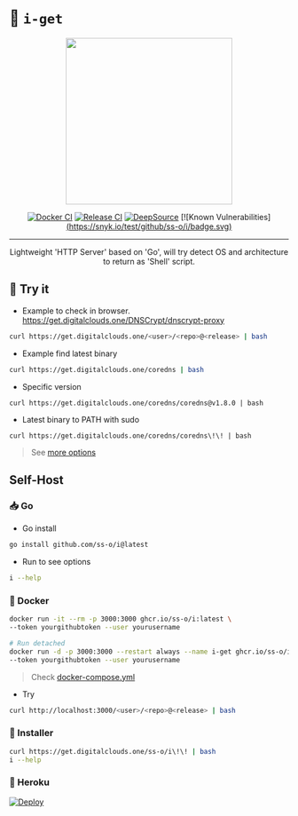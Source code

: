 # 🧰 `i-get`

<div align="center">

  <img src="https://g-assets.ss-o.workers.dev/img/digital-clouds/png/w600/600x600.png" width="300" height="300">
  
[![Docker CI](https://github.com/ss-o/i/actions/workflows/docker-publish.yml/badge.svg)](https://github.com/ss-o/i/actions/workflows/docker-publish.yml)
[![Release CI](https://github.com/ss-o/i/actions/workflows/release.yml/badge.svg)](https://github.com/ss-o/i/actions/workflows/release.yml)
[![DeepSource](https://deepsource.io/gh/ss-o/i.svg/?label=active+issues&show_trend=true&token=KQ8QR8GCSTxHYNoEiG9S1U0L)](https://deepsource.io/gh/ss-o/i/?ref=repository-badge)
[![Known Vulnerabilities][(https://snyk.io/test/github/ss-o/i/badge.svg)](https://snyk.io/test/github/ss-o/i/badge.svg)


</div>

---

<div align="center">
Lightweight 'HTTP Server' based on 'Go', will try detect OS and architecture to return as 'Shell' script.
</div>
  
## 📶 Try it

- Example to check in browser. 
https://get.digitalclouds.one/DNSCrypt/dnscrypt-proxy

```sh
curl https://get.digitalclouds.one/<user>/<repo>@<release> | bash
```
- Example find latest binary

```sh
curl https://get.digitalclouds.one/coredns | bash
```
- Specific version

```
curl https://get.digitalclouds.one/coredns/coredns@v1.8.0 | bash
```
- Latest binary to PATH with sudo

```
curl https://get.digitalclouds.one/coredns/coredns\!\! | bash
```

> See [more options](https://github.com/ss-o/i/wiki/Docs#-options)

## Self-Host

### 📥 Go


- Go install

```sh
go install github.com/ss-o/i@latest
```

- Run to see options

```sh
i --help
```

### 🐳 Docker

```sh
docker run -it --rm -p 3000:3000 ghcr.io/ss-o/i:latest \
--token yourgithubtoken --user yourusername
```

```sh
# Run detached
docker run -d -p 3000:3000 --restart always --name i-get ghcr.io/ss-o/i:latest \
--token yourgithubtoken --user yourusername
```

> Check [docker-compose.yml](https://github.com/ss-o/i/raw/main/docker-compose.yml)

- Try

```sh
curl http://localhost:3000/<user>/<repo>@<release> | bash
```

### 🐧 Installer

```sh
curl https://get.digitalclouds.one/ss-o/i\!\! | bash
i --help
```

### 🧰 Heroku

[![Deploy](https://www.herokucdn.com/deploy/button.svg)](https://heroku.com/deploy?template=https://github.com/ss-o/i)

